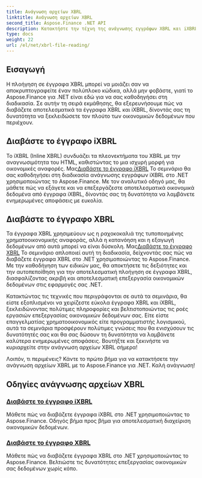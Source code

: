 ```yaml
---
title: Ανάγνωση αρχείων XBRL
linktitle: Ανάγνωση αρχείων XBRL
second_title: Aspose.Finance .NET API
description: Κατακτήστε την τέχνη της ανάγνωσης εγγράφων XBRL και iXBRL στο .NET με μαθήματα Aspose.Finance. Βελτιώστε αβίαστα τις δυνατότητες επεξεργασίας οικονομικών δεδομένων σας.
type: docs
weight: 22
url: /el/net/xbrl-file-reading/
---
```

## Εισαγωγή

Η πλοήγηση σε έγγραφα XBRL μπορεί να μοιάζει σαν να αποκρυπτογραφείτε έναν πολύπλοκο κώδικα, αλλά μην φοβάστε, γιατί το Aspose.Finance για .NET είναι εδώ για να σας καθοδηγήσει στη διαδικασία. Σε αυτήν τη σειρά εκμάθησης, θα εξερευνήσουμε πώς να διαβάζετε αποτελεσματικά τα έγγραφα XBRL και iXBRL, δίνοντάς σας τη δυνατότητα να ξεκλειδώσετε τον πλούτο των οικονομικών δεδομένων που περιέχουν.

## Διαβάστε το έγγραφο iXBRL

Το iXBRL (Inline XBRL) συνδυάζει τα πλεονεκτήματα του XBRL με την αναγνωσιμότητα του HTML, καθιστώντας το μια ισχυρή μορφή για οικονομικές αναφορές. Μας[Διαβάστε το έγγραφο iXBRL](./read-ixbrl-document/) Το σεμινάριο θα σας καθοδηγήσει στη διαδικασία ανάγνωσης εγγράφων iXBRL στο .NET χρησιμοποιώντας το Aspose.Finance. Με τον αναλυτικό οδηγό μας, θα μάθετε πώς να εξάγετε και να επεξεργάζεστε αποτελεσματικά οικονομικά δεδομένα από έγγραφα iXBRL, δίνοντάς σας τη δυνατότητα να λαμβάνετε ενημερωμένες αποφάσεις με ευκολία.

## Διαβάστε το έγγραφο XBRL

 Τα έγγραφα XBRL χρησιμεύουν ως η ραχοκοκαλιά της τυποποιημένης χρηματοοικονομικής αναφοράς, αλλά η κατανόηση και η εξαγωγή δεδομένων από αυτά μπορεί να είναι δύσκολη. Μας[Διαβάστε το έγγραφο XBRL](./read-xbrl-document/) Το σεμινάριο απλοποιεί αυτή τη διαδικασία, δείχνοντάς σας πώς να διαβάζετε έγγραφα XBRL στο .NET χρησιμοποιώντας το Aspose.Finance. Με την καθοδήγηση των ειδικών μας, θα αποκτήσετε τις δεξιότητες και την αυτοπεποίθηση για την αποτελεσματική πλοήγηση σε έγγραφα XBRL, διασφαλίζοντας ακριβή και αποτελεσματική επεξεργασία οικονομικών δεδομένων στις εφαρμογές σας .NET.

Κατακτώντας τις τεχνικές που περιγράφονται σε αυτά τα σεμινάρια, θα είστε εξοπλισμένοι να χειρίζεστε εύκολα έγγραφα XBRL και iXBRL, ξεκλειδώνοντας πολύτιμες πληροφορίες και βελτιστοποιώντας τις ροές εργασιών επεξεργασίας οικονομικών δεδομένων σας. Είτε είστε επαγγελματίας χρηματοοικονομικός είτε προγραμματιστής λογισμικού, αυτά τα σεμινάρια προσφέρουν πολύτιμες γνώσεις που θα ενισχύσουν τις δυνατότητές σας και θα σας δώσουν τη δυνατότητα να λαμβάνετε καλύτερα ενημερωμένες αποφάσεις. Βουτήξτε και ξεκινήστε να κυριαρχείτε στην ανάγνωση αρχείων XBRL σήμερα!

Λοιπόν, τι περιμένεις? Κάντε το πρώτο βήμα για να κατακτήσετε την ανάγνωση αρχείων XBRL με το Aspose.Finance για .NET. Καλή ανάγνωση!
## Οδηγίες ανάγνωσης αρχείων XBRL
### [Διαβάστε το έγγραφο iXBRL](./read-ixbrl-document/)
Μάθετε πώς να διαβάζετε έγγραφα iXBRL στο .NET χρησιμοποιώντας το Aspose.Finance. Οδηγός βήμα προς βήμα για αποτελεσματική διαχείριση οικονομικών δεδομένων.
### [Διαβάστε το έγγραφο XBRL](./read-xbrl-document/)
Μάθετε πώς να διαβάζετε έγγραφα XBRL στο .NET χρησιμοποιώντας το Aspose.Finance. Βελτιώστε τις δυνατότητες επεξεργασίας οικονομικών σας δεδομένων χωρίς κόπο.